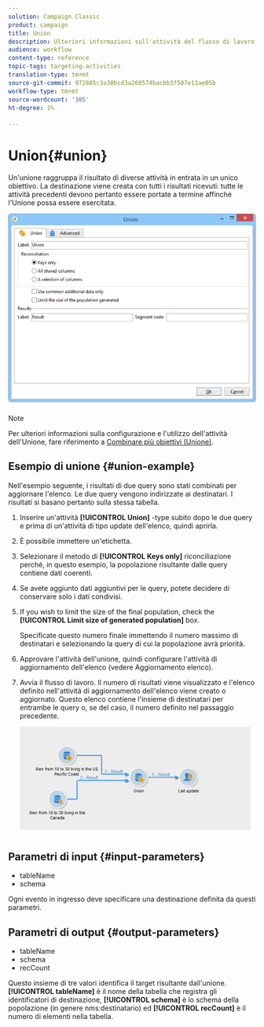 ```yaml
---
solution: Campaign Classic
product: campaign
title: Union
description: Ulteriori informazioni sull'attività del flusso di lavoro dell'Unione
audience: workflow
content-type: reference
topic-tags: targeting-activities
translation-type: tm+mt
source-git-commit: 972885c3a38bcd3a260574bacbb3f507e11ae05b
workflow-type: tm+mt
source-wordcount: '305'
ht-degree: 1%

---
```



# Union{#union}

Un&#39;unione raggruppa il risultato di diverse attività in entrata in un unico obiettivo. La destinazione viene creata con tutti i risultati ricevuti: tutte le attività precedenti devono pertanto essere portate a termine affinché l&#39;Unione possa essere esercitata.

![](assets/s_user_segmentation_union.png)

>[!NOTE]
>
>Per ulteriori informazioni sulla configurazione e l&#39;utilizzo dell&#39;attività dell&#39;Unione, fare riferimento a [Combinare più obiettivi (Unione)](../../workflow/using/targeting-data.md#combining-several-targets--union-).

## Esempio di unione {#union-example}

Nell&#39;esempio seguente, i risultati di due query sono stati combinati per aggiornare l&#39;elenco. Le due query vengono indirizzate ai destinatari. I risultati si basano pertanto sulla stessa tabella.

1. Inserire un&#39;attività **[!UICONTROL Union]** -type subito dopo le due query e prima di un&#39;attività di tipo update dell&#39;elenco, quindi aprirla.
1. È possibile immettere un&#39;etichetta.
1. Selezionare il metodo di **[!UICONTROL Keys only]** riconciliazione perché, in questo esempio, la popolazione risultante dalle query contiene dati coerenti.
1. Se avete aggiunto dati aggiuntivi per le query, potete decidere di conservare solo i dati condivisi.
1. If you wish to limit the size of the final population, check the **[!UICONTROL Limit size of generated population]** box.

   Specificate questo numero finale immettendo il numero massimo di destinatari e selezionando la query di cui la popolazione avrà priorità.

1. Approvare l&#39;attività dell&#39;unione, quindi configurare l&#39;attività di aggiornamento dell&#39;elenco (vedere Aggiornamento [](../../workflow/using/list-update.md)elenco).
1. Avvia il flusso di lavoro. Il numero di risultati viene visualizzato e l&#39;elenco definito nell&#39;attività di aggiornamento dell&#39;elenco viene creato o aggiornato. Questo elenco contiene l&#39;insieme di destinatari per entrambe le query o, se del caso, il numero definito nel passaggio precedente.

   ![](assets/union_example.png)

## Parametri di input {#input-parameters}

* tableName
* schema

Ogni evento in ingresso deve specificare una destinazione definita da questi parametri.

## Parametri di output {#output-parameters}

* tableName
* schema
* recCount

Questo insieme di tre valori identifica il target risultante dall&#39;unione. **[!UICONTROL tableName]** è il nome della tabella che registra gli identificatori di destinazione, **[!UICONTROL schema]** è lo schema della popolazione (in genere nms:destinatario) ed **[!UICONTROL recCount]** è il numero di elementi nella tabella.
